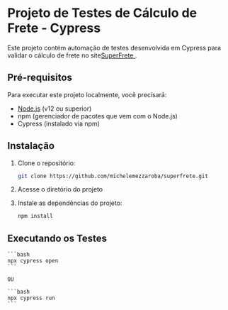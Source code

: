 # Projeto de Testes de Cálculo de Frete - Cypress

Este projeto contém automação de testes desenvolvida em Cypress para validar o cálculo de frete no site[SuperFrete ](https://web.superfrete.com/). 


## Pré-requisitos

Para executar este projeto localmente, você precisará:

- [Node.js](https://nodejs.org/) (v12 ou superior)
- npm (gerenciador de pacotes que vem com o Node.js)
- Cypress (instalado via npm)

## Instalação

1. Clone o repositório:
    ```bash
    git clone https://github.com/michelemezzaroba/superfrete.git
    ```

2. Acesse o diretório do projeto   

3. Instale as dependências do projeto:
    ```bash
    npm install
    ```

## Executando os Testes
    ```bash
    npx cypress open
    ```

    OU 

    ```bash
    npx cypress run
    ```



